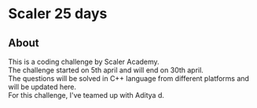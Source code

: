 # Scaler 25 days
## About
This is a coding challenge by Scaler Academy.<br>
The challenge started on 5th april and will end on 30th april.<br>
The questions will be solved in C++ language from different platforms and will be updated here.<br>
For this challenge, I've teamed up with Aditya d.
